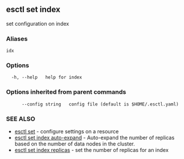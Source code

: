 ## esctl set index

set configuration on index

### Aliases

```
idx
```

### Options

```
  -h, --help   help for index
```

### Options inherited from parent commands

```
      --config string   config file (default is $HOME/.esctl.yaml)
```

### SEE ALSO

* [esctl set](esctl_set.md)	 - configure settings on a resource
* [esctl set index auto-expand](esctl_set_index_auto-expand.md)	 - Auto-expand the number of replicas based on the number of data nodes in the cluster.
* [esctl set index replicas](esctl_set_index_replicas.md)	 - set the number of replicas for an index

